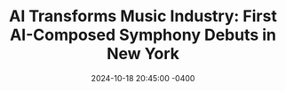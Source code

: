 ---
title: "AI Transforms Music Industry: <strong>First AI-Composed Symphony</strong> Debuts in New York"
date: 2024-10-18 20:45:00 -0400
---